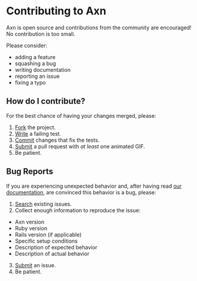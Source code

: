 # Contributing to Axn

Axn is open source and contributions from the community are encouraged!
No contribution is too small.

Please consider:

* adding a feature
* squashing a bug
* writing documentation
* reporting an issue
* fixing a typo

## How do I contribute?

For the best chance of having your changes merged, please:

1. [Fork](https://github.com/teamshares/axn/fork) the project.
2. [Write](http://en.wikipedia.org/wiki/Test-driven_development) a failing test.
3. [Commit](http://tbaggery.com/2008/04/19/a-note-about-git-commit-messages.html) changes that fix the tests.
4. [Submit](https://github.com/teamshares/axn/pulls) a pull request with *at least* one animated GIF.
5. Be patient.

## Bug Reports

If you are experiencing unexpected behavior and, after having read [our documentation](https://teamshares.github.io/axn/), are convinced this behavior is a bug, please:

1. [Search](https://github.com/teamshares/axn/issues) existing issues.
2. Collect enough information to reproduce the issue:
  * Axn version
  * Ruby version
  * Rails version (if applicable)
  * Specific setup conditions
  * Description of expected behavior
  * Description of actual behavior
3. [Submit](https://github.com/teamshares/axn/issues/new) an issue.
4. Be patient.
